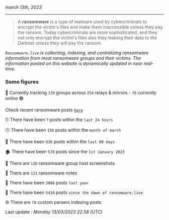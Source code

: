 _march 13th, 2023_

---

> A **ransomware** is a type of malware used by cybercriminals to encrypt the victim's files and make them inaccessible unless they pay the ransom. Today cybercriminals are more sophisticated, and they not only encrypt the victim's files also they leaking their data to the Darknet unless they will pay the ransom.


_`Ransomware.live` is collecting, indexing, and centralizing ransomware information from most ransomware groups and their victims. The information posted on this website is dynamically updated in near real-time._

### Some figures 

🔎 Currently tracking `139` groups across `254` relays & mirrors - _`76` currently online_ 🟢

Check recent ransomware posts [`here`](recentposts.md)


⏰ There have been `7` posts within the `last 24 hours`

🕓 There have been `156` posts within the `month of march`

📅 There have been `936` posts within the `last 90 days`

🏚 There have been `578` posts since the `1st January 2023`

📸 There are `126` ransomware group host screenshots

📝 There are `121` ransomware notes

🚀 There have been `3086` posts `last year`

🐣 There have been `5410` posts `since the dawn of ransomware.live`

⚙️ There are `78` custom parsers indexing posts



Last update : _Monday 13/03/2023 22.58 (UTC)_

